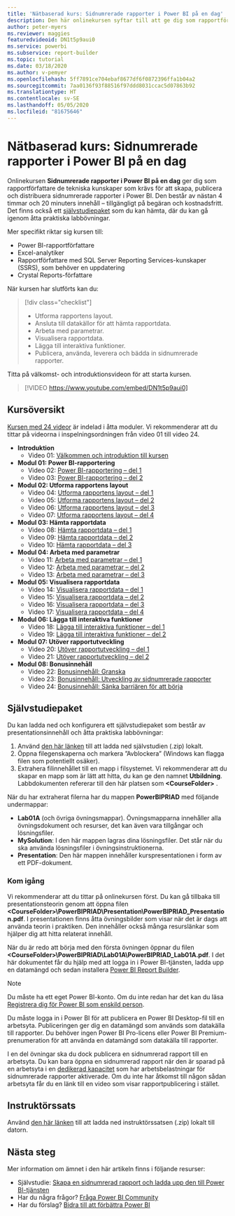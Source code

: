 ```yaml
---
title: 'Nätbaserad kurs: Sidnumrerade rapporter i Power BI på en dag'
description: Den här onlinekursen syftar till att ge dig som rapportförfattare de tekniska kunskaper som krävs för att skapa, publicera och distribuera sidnumrerade rapporter i Power BI.
author: peter-myers
ms.reviewer: maggies
featuredvideoid: DN1t5p9aui0
ms.service: powerbi
ms.subservice: report-builder
ms.topic: tutorial
ms.date: 03/18/2020
ms.author: v-pemyer
ms.openlocfilehash: 5ff7891ce704ebaf8677df6f0872396ffa1b04a2
ms.sourcegitcommit: 7aa0136f93f88516f97ddd8031ccac5d07863b92
ms.translationtype: HT
ms.contentlocale: sv-SE
ms.lasthandoff: 05/05/2020
ms.locfileid: "81675646"
---
```

# <a name="online-course-power-bi-paginated-reports-in-a-day"></a>Nätbaserad kurs: Sidnumrerade rapporter i Power BI på en dag

Onlinekursen **Sidnumrerade rapporter i Power BI på en dag** ger dig som rapportförfattare de tekniska kunskaper som krävs för att skapa, publicera och distribuera sidnumrerade rapporter i Power BI. Den består av nästan 4 timmar och 20 minuters innehåll – tillgängligt på begäran och kostnadsfritt. Det finns också ett [självstudiepaket](#self-study-kit) som du kan hämta, där du kan gå igenom åtta praktiska labbövningar.

Mer specifikt riktar sig kursen till:

- Power BI-rapportförfattare
- Excel-analytiker
- Rapportförfattare med SQL Server Reporting Services-kunskaper (SSRS), som behöver en uppdatering
- Crystal Reports-författare

När kursen har slutförts kan du:

> [!div class="checklist"]
> - Utforma rapportens layout.
> - Ansluta till datakällor för att hämta rapportdata.
> - Arbeta med parametrar.
> - Visualisera rapportdata.
> - Lägga till interaktiva funktioner.
> - Publicera, använda, leverera och bädda in sidnumrerade rapporter.

Titta på välkomst- och introduktionsvideon för att starta kursen.

> [!VIDEO https://www.youtube.com/embed/DN1t5p9aui0]

## <a name="course-outline"></a>Kursöversikt

[Kursen med 24 videor](https://www.youtube.com/playlist?list=PL1N57mwBHtN1icIhpjQOaRL8r9G-wytpT) är indelad i åtta moduler. Vi rekommenderar att du tittar på videorna i inspelningsordningen från video 01 till video 24.

- **Introduktion**
  - Video 01: [Välkommen och introduktion till kursen](https://www.youtube.com/watch?v=DN1t5p9aui0&list=PL1N57mwBHtN1icIhpjQOaRL8r9G-wytpT)
- **Modul 01: Power BI-rapportering**
  - Video 02: [Power BI-rapportering – del 1](https://www.youtube.com/watch?v=s6Amctk3Z_g&list=PL1N57mwBHtN1icIhpjQOaRL8r9G-wytpT)
  - Video 03: [Power BI-rapportering – del 2](https://www.youtube.com/watch?v=jXTiYJKw1Rs&list=PL1N57mwBHtN1icIhpjQOaRL8r9G-wytpT)
- **Modul 02: Utforma rapportens layout**
  - Video 04: [Utforma rapportens layout – del 1](https://www.youtube.com/watch?v=EjHANN3rGNs&list=PL1N57mwBHtN1icIhpjQOaRL8r9G-wytpT)
  - Video 05: [Utforma rapportens layout – del 2](https://www.youtube.com/watch?v=2CZIrJU_HZU&list=PL1N57mwBHtN1icIhpjQOaRL8r9G-wytpT)
  - Video 06: [Utforma rapportens layout – del 3](https://www.youtube.com/watch?v=eaFFzkT6pxE&list=PL1N57mwBHtN1icIhpjQOaRL8r9G-wytpT)
  - Video 07: [Utforma rapportens layout – del 4](https://www.youtube.com/watch?v=0z576TI27Vg&list=PL1N57mwBHtN1icIhpjQOaRL8r9G-wytpT)
- **Modul 03: Hämta rapportdata**
  - Video 08: [Hämta rapportdata – del 1](https://www.youtube.com/watch?v=SHGTTYXtio0&list=PL1N57mwBHtN1icIhpjQOaRL8r9G-wytpT)
  - Video 09: [Hämta rapportdata – del 2](https://www.youtube.com/watch?v=1Dzd9wb7XUY&list=PL1N57mwBHtN1icIhpjQOaRL8r9G-wytpT)
  - Video 10: [Hämta rapportdata – del 3](https://www.youtube.com/watch?v=OFXG7sl5L2o&list=PL1N57mwBHtN1icIhpjQOaRL8r9G-wytpT)
- **Modul 04: Arbeta med parametrar**
  - Video 11: [Arbeta med parametrar – del 1](https://www.youtube.com/watch?v=o7WaK88kheA&list=PL1N57mwBHtN1icIhpjQOaRL8r9G-wytpT)
  - Video 12: [Arbeta med parametrar – del 2](https://www.youtube.com/watch?v=okj6wO72clQ&list=PL1N57mwBHtN1icIhpjQOaRL8r9G-wytpT)
  - Video 13: [Arbeta med parametrar – del 3](https://www.youtube.com/watch?v=13-6sWIRD74&list=PL1N57mwBHtN1icIhpjQOaRL8r9G-wytpT)
- **Modul 05: Visualisera rapportdata**
  - Video 14: [Visualisera rapportdata – del 1](https://www.youtube.com/watch?v=b4TxBBtOWSw&list=PL1N57mwBHtN1icIhpjQOaRL8r9G-wytpT)
  - Video 15: [Visualisera rapportdata – del 2](https://www.youtube.com/watch?v=JhEa_TugXeE&list=PL1N57mwBHtN1icIhpjQOaRL8r9G-wytpT)
  - Video 16: [Visualisera rapportdata – del 3](https://www.youtube.com/watch?v=dliLsRvQB-c&list=PL1N57mwBHtN1icIhpjQOaRL8r9G-wytpT)
  - Video 17: [Visualisera rapportdata – del 4](https://www.youtube.com/watch?v=5yHxuRRP_eU&list=PL1N57mwBHtN1icIhpjQOaRL8r9G-wytpT)
- **Modul 06: Lägga till interaktiva funktioner**
  - Video 18: [Lägga till interaktiva funktioner – del 1](https://www.youtube.com/watch?v=LInMHpTEaI0&list=PL1N57mwBHtN1icIhpjQOaRL8r9G-wytpT)
  - Video 19: [Lägga till interaktiva funktioner – del 2](https://www.youtube.com/watch?v=b_pr1xsbRJc&list=PL1N57mwBHtN1icIhpjQOaRL8r9G-wytpT)
- **Modul 07: Utöver rapportutveckling**
  - Video 20: [Utöver rapportutveckling – del 1](https://www.youtube.com/watch?v=1CgDVDslwvs&list=PL1N57mwBHtN1icIhpjQOaRL8r9G-wytpT)
  - Video 21: [Utöver rapportutveckling – del 2](https://www.youtube.com/watch?v=KRwtl7h0ynI&list=PL1N57mwBHtN1icIhpjQOaRL8r9G-wytpT)
- **Modul 08: Bonusinnehåll**
  - Video 22: [Bonusinnehåll: Granska](https://www.youtube.com/watch?v=w5zlJ8BodxI&list=PL1N57mwBHtN1icIhpjQOaRL8r9G-wytpT)
  - Video 23: [Bonusinnehåll: Utveckling av sidnumrerade rapporter](https://www.youtube.com/watch?v=pevpai65MvY&list=PL1N57mwBHtN1icIhpjQOaRL8r9G-wytpT)
  - Video 24: [Bonusinnehåll: Sänka barriären för att börja](https://www.youtube.com/watch?v=vu32LfckCt8&list=PL1N57mwBHtN1icIhpjQOaRL8r9G-wytpT)

## <a name="self-study-kit"></a>Självstudiepaket

Du kan ladda ned och konfigurera ett självstudiepaket som består av presentationsinnehåll och åtta praktiska labbövningar:

1. Använd [den här länken](https://aka.ms/priad-student) till att ladda ned självstudien (.zip) lokalt.
1. Öppna filegenskaperna och markera ”Avblockera” (Windows kan flagga filen som potentiellt osäker).
1. Extrahera filinnehållet till en mapp i filsystemet. Vi rekommenderar att du skapar en mapp som är lätt att hitta, du kan ge den namnet **Utbildning**. Labbdokumenten refererar till den här platsen som **&lt;CourseFolder&gt;** .

När du har extraherat filerna har du mappen **PowerBIPRIAD** med följande undermappar:

- **Lab01A** (och övriga övningsmappar). Övningsmapparna innehåller alla övningsdokument och resurser, det kan även vara tillgångar och lösningsfiler.
- **MySolution**: I den här mappen lagras dina lösningsfiler. Det står när du ska använda lösningsfiler i övningsinstruktionerna.
- **Presentation**: Den här mappen innehåller kurspresentationen i form av ett PDF-dokument.

### <a name="getting-started"></a>Kom igång

Vi rekommenderar att du tittar på onlinekursen först. Du kan gå tillbaka till presentationsteorin genom att öppna filen **&lt;CourseFolder&gt;\PowerBIPRIAD\Presentation\PowerBIPRIAD_Presentation.pdf**. I presentationen finns åtta övningsbilder som visar när det är dags att använda teorin i praktiken. Den innehåller också många resurslänkar som hjälper dig att hitta relaterat innehåll.

När du är redo att börja med den första övningen öppnar du filen **&lt;CourseFolder&gt;\PowerBIPRIAD\Lab01A\PowerBIPRIAD_Lab01A.pdf**. I det här dokumentet får du hjälp med att logga in i Power BI-tjänsten, ladda upp en datamängd och sedan installera [Power BI Report Builder](report-builder-power-bi.md).

> [!NOTE]
> Du måste ha ett eget Power BI-konto. Om du inte redan har det kan du läsa [Registrera dig för Power BI som enskild person](../service-self-service-signup-for-power-bi.md).
>
> Du måste logga in i Power BI för att publicera en Power BI Desktop-fil till en arbetsyta. Publiceringen ger dig en datamängd som används som datakälla till rapporter. Du behöver ingen Power BI Pro-licens eller Power BI Premium-prenumeration för att använda en datamängd som datakälla till rapporter.
>
> I en del övningar ska du dock publicera en sidnumrerad rapport till en arbetsyta. Du kan bara öppna en sidnumrerad rapport när den är sparad på en arbetsyta i en [dedikerad kapacitet](../service-premium-what-is.md#dedicated-capacities) som har arbetsbelastningar för sidnumrerade rapporter aktiverade. Om du inte har åtkomst till någon sådan arbetsyta får du en länk till en video som visar rapportpublicering i stället.

## <a name="instructor-kit"></a>Instruktörssats

Använd [den här länken](https://aka.ms/priad-instructor) till att ladda ned instruktörssatsen (.zip) lokalt till datorn.

## <a name="next-steps"></a>Nästa steg

Mer information om ämnet i den här artikeln finns i följande resurser:

- Självstudie: [Skapa en sidnumrerad rapport och ladda upp den till Power BI-tjänsten](paginated-reports-quickstart-aw.md)
- Har du några frågor? [Fråga Power BI Community](https://community.powerbi.com/)
- Har du förslag? [Bidra till att förbättra Power BI](https://ideas.powerbi.com/)
